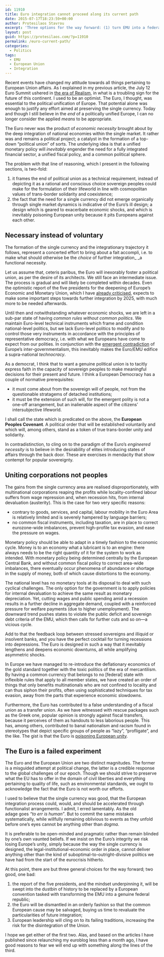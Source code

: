 ```yaml
---
id: 11910
title: Euro integration cannot proceed along its current path
date: 2015-07-17T18:23:59+00:00
author: Protesilaos Stavrou
excerpt: 'Three options for the way forward: (1) turn EMU into a federal republic, (2) dismantle the Euro, or (3) do business as usual, at the risk of losing the EU.'
layout: post
guid: https://protesilaos.com/?p=11910
permalink: /euro-current-path/
categories:
  - Politics
tags:
  - EMU
  - European Union
  - Integration
---
```

Recent events have changed my attitude towards all things pertaining to European Union affairs. As I explained in my previous article, the July 12 Euro Summit ushered in [the era of Realism](https://protesilaos.com/greece-europe-realism/), in what is a troubling sign for the future of this continent. I used to be an optimist. The Euro, I thought, was essential to the political unification of Europe. That potential alone was enough to justify any effort aimed at preserving the single currency. Today and though I still believe in the _end_ of a politically unified Europe, I can no longer consider the applied _means_ to be appropriate.

The Euro never was the product of _economic necessity_ brought about by the deep integration of national economies within the single market. It rather was and remains a political project; a catalyst in the formation of a top-down &#8220;political union&#8221; of sorts. The underlying idea is that a unified monetary policy will _inevitably_ engender the need for a fully integrated financial sector, a unified fiscal policy, and a common political sphere.

The problem with that line of reasoning, which I present in the following sections, is two-fold:

  1. it frames the end of political union as a technical requirement, instead of depicting it as a rational and conscious choice sovereign peoples could make for the formulation of their lifeworld in line with cosmopolitan values of trans-border solidarity and coexistence;
  2. the fact that the need for a single currency did not emerge organically through single market dynamics is indicative of the Euro&#8217;s ill design; a design which is geared to exacerbate economic shocks, and which is inevitably poisoning European unity because it pits Europeans against each other.

## Necessary instead of voluntary

The formation of the single currency and the integrationary trajectory it follows, represent a concerted effort to bring about a fait accompli, i.e. to make what should otherwise be the _choice_ of further integration_ _a functional necessity.

Let us assume that, ceteris paribus, the Euro will inexorably foster a political union, as per the desire of its architects. We still face an intermediate issue. The process is gradual and will likely be completed within decades. Even the optimistic report of the five presidents for the deepening of Europe&#8217;s Economic and Monetary Union, which I have [already criticised](https://protesilaos.com/notes-completing-emu/), expects to make some important steps towards further integration by 2025, with much more to be needed afterwards.

Until then and notwithstanding whatever economic shocks, we are left in a sub-par state of having _common rules without common politics_. We maintain Euro-level technical instruments which frame and condition national-level politics, but we lack Euro-level politics to modify and to control those very instruments in accordance with the principles of representative democracy, i.e. with what we Europeans have come to expect from our polities. In conjunction with the [emergent contradiction](https://protesilaos.com/emergence-intergovernmentalism/) of Europe&#8217;s inter-governmentalism, this inevitably makes the Euro/EMU edifice a supra-national _technocracy_.

As a democrat, I think that to want a genuine political union is to tacitly express faith in the capacity of sovereign peoples to make meaningful decisions for their present and future. I think a European Democracy has a couple of normative prerequisites:

  * it must come about from the sovereign will of people, not from the questionable stratagems of detached institutions;
  * it must be the extension of such will, for the emergent polity is not a one-off arrangement, but an inalienable aspect of the citizens&#8217; intersubjective lifeworld.

I shall call the state which is predicated on the above, the **European Peoples Covenant**_._ A political order that will be established voluntarily and which will, among others, stand as a token of true trans-border unity and solidarity.

In contradistinction, to cling on to the paradigm of the Euro&#8217;s _engineered necessity_ is to believe in the desirability of elites introducing states of affairs through the back door. These are exercises in mendacity that show contempt for popular sovereignty.

## Uniting corporations not peoples

The gains from the single currency area are realised disproportionately, with multinational corporations reaping the profits while locality-confined labour suffers from wage repression and, when recession hits, from internal devaluation (austerity). This is the case for two very specific reasons:

  * contrary to goods, services, and capital, labour mobility in the Euro Area is relatively limited and is severely hampered by language barriers;
  * no common fiscal instruments, including taxation, are in place to correct eurozone-wide imbalances, prevent high-profile tax evasion, and ease the pressure on wages.

Monetary policy should be able to adapt in a timely fashion to the economic cycle. Money is to an economy what a lubricant is to an engine: there always needs to be the right quantity of it for the system to work as intended. With monetary policy being determined centrally by the European Central Bank, and without common fiscal policy to correct area-wide imbalances, there eventually occur phenomena of abundance or shortage in the supply of money, both of which cause distortions to the economy.

The national level has no monetary tools at its disposal to deal with such cyclical challenges. The only option for the government is to apply policies for internal devaluation to achieve the same result as monetary depreciation. Yet, cutting wages and public spending amid a recession results in a further decline in aggregate demand, coupled with a reinforced pressure for welfare payments (due to higher unemployment). The downward trend pushes states to violate the public deficit and sovereign debt criteria of the EMU, which then calls for further cuts and so on—a vicious cycle.

Add to that the feedback loop between stressed sovereigns and illiquid or insolvent banks, and you have the perfect cocktail for turning recessions into depressions. The Euro is designed in such a way that it inevitably lengthens and deepens economic downturns, all while amplifying asymmetric shocks.

In Europe we have managed to re-introduce the deflationary economics of the gold standard together with the toxic politics of the era of mercantilism. By having a common currency that belongs to no [federal] state with inflexible rules that apply to all member states, we have created an order of things that only benefits multinationals who are not confined to locality and can thus siphon their profits, often using sophisticated techniques for tax evasion, away from the parts that experience economic slowdowns.

Furthermore, the Euro has contributed to a false understanding of a fiscal union as a transfer union. As we have witnessed with rescue packages such as the Greek one, popular opinion is strongly against fiscal transfers, because it perceives of them as handouts to less laborious people. This has, among others, contributed to banal nationalism and racism found in stereotypes that depict specific groups of people as &#8220;lazy&#8221;, &#8220;profligate&#8221;, and the like. The gist is that the Euro is [poisoning European unity](https://protesilaos.com/euro-poisons-european-unity/).

## The Euro is a failed experiment

The Euro and the European Union are two distinct magnitudes. The former is a misguided attempt at political change, the latter is a credible response to the global challenges of our epoch. Though we should strive to preserve what the EU has to offer in the domain of civil liberties and everything pertaining to quality of life, such as environmental standards, we ought to acknowledge the fact that the Euro is not worth our efforts.

I used to believe that the single currency was good, that the European integration process could, would, and should be accelerated through functionalist arrangements. I admit, I erred lamentably. As the old adage goes _&#8220;to err is human&#8221;_. But to commit the same mistakes systematically, while willfully remaining oblivious to events as they unfold before one&#8217;s eyes cannot be anything other than _dogma_.

It is preferable to be open-minded and pragmatic rather than remain blinded by one&#8217;s own vaunted beliefs. If we insist on the Euro&#8217;s integrity we risk losing Europe&#8217;s unity, simply because the way the single currency is designed, the legal-institutional-economic order in place, cannot deliver anything other than the kind of suboptimal-to-outright-divisive politics we have had from the start of the eurocrisis hitherto.

At this point, there are but three general choices for the way forward; two good, one bad:

  1. the report of the five presidents, and the mindset underpinning it, will be swept into the dustbin of history to be replaced by a European convention tasked with transforming the EMU into a genuine federal republic;
  2. the Euro will be dismantled in an orderly fashion so that the common European cause may be salvaged, buying us time to revaluate the particularities of future integration;
  3. European leadership will cling on to its failing traditions, increasing the risk for the disintegration of the Union.

I hope we get either of the first two. Alas, and based on the articles I have published since relaunching my euroblog less than a month ago, I have good reasons to fear we will end up with something along the lines of the third.